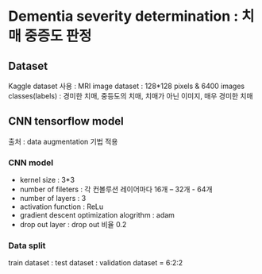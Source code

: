 # Dementia severity determination : 치매 중증도 판정
## Dataset
Kaggle dataset 사용 :
MRI image dataset : 128*128 pixels & 6400 images
classes(labels) : 경미한 치매, 중등도의 치매, 치매가 아닌 이미지, 매우 경미한 치매
## CNN tensorflow model
출처 :
data augmentation 기법 적용
### CNN model
- kernel size : 3*3
- number of fileters : 각 컨볼루션 레이어마다 16개 – 32개 - 64개
- number of layers : 3
- activation function : ReLu
- gradient descent optimization alogrithm : adam
- drop out layer : drop out 비율 0.2
### Data split
train dataset : test dataset : validation dataset = 6:2:2
